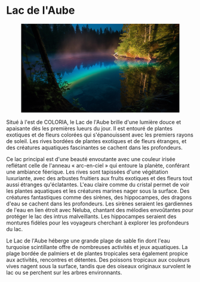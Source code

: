 # Lac de l'Aube

<figure><img src="../../.gitbook/assets/Jeem_a_land_of_endless_possibilities_and_creative_exploration.__d87973a9-a4bd-403a-9d31-e3dfe170ac63 (1).png" alt=""><figcaption></figcaption></figure>

Situé à l'est de COLORIA, le Lac de l'Aube brille d'une lumière douce et apaisante dès les premières lueurs du jour. Il est entouré de plantes exotiques et de fleurs colorées qui s'épanouissent avec les premiers rayons de soleil. Les rives bordées de plantes exotiques et de fleurs étranges, et des créatures aquatiques fascinantes se cachent dans les profondeurs.

Ce lac principal est d'une beauté envoutante avec une couleur irisée reflétant celle de l'anneau « arc-en-ciel » qui entoure la planète, conférant une ambiance féerique. Les rives sont tapissées d'une végétation luxuriante, avec des arbustes fruitiers aux fruits exotiques et des fleurs tout aussi étranges qu'éclatantes. L'eau claire comme du cristal permet de voir les plantes aquatiques et les créatures marines nager sous la surface. Des créatures fantastiques comme des sirènes, des hippocampes, des dragons d'eau se cachent dans les profondeurs. Les sirènes seraient les gardiennes de l'eau en lien étroit avec Neluba, chantant des mélodies envoûtantes pour protéger le lac des intrus malveillants. Les hippocampes seraient des montures fidèles pour les voyageurs cherchant à explorer les profondeurs du lac.

Le Lac de l'Aube héberge une grande plage de sable fin dont l'eau turquoise scintillante offre de nombreuses activités et jeux aquatiques. La plage bordée de palmiers et de plantes tropicales sera également propice aux activités, rencontres et détentes. Des poissons tropicaux aux couleurs vives nagent sous la surface, tandis que des oiseaux originaux survolent le lac ou se perchent sur les arbres environnants.
